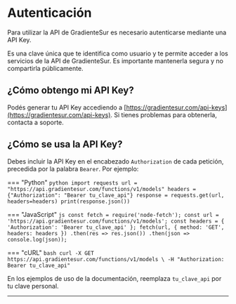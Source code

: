 # Autenticación

Para utilizar la API de GradienteSur es necesario autenticarse mediante una API Key.

Es una clave única que te identifica como usuario y te permite acceder a los servicios de la API de GradienteSur. Es importante mantenerla segura y no compartirla públicamente.

## ¿Cómo obtengo mi API Key?

Podés generar tu API Key accediendo a [https://gradientesur.com/api-keys](https://gradientesur.com/api-keys). Si tienes problemas para obtenerla, contacta a soporte.

## ¿Cómo se usa la API Key?


Debes incluir la API Key en el encabezado `Authorization` de cada petición, precedida por la palabra `Bearer`. Por ejemplo:

=== "Python"
    ```python
    import requests
    url = "https://api.gradientesur.com/functions/v1/models"
    headers = {"Authorization": "Bearer tu_clave_api"}
    response = requests.get(url, headers=headers)
    print(response.json())
    ```

=== "JavaScript"
    ```js
    const fetch = require('node-fetch');
    const url = 'https://api.gradientesur.com/functions/v1/models';
    const headers = {
      'Authorization': 'Bearer tu_clave_api'
    };
    fetch(url, {
      method: 'GET',
      headers: headers
    })
      .then(res => res.json())
      .then(json => console.log(json));
    ```

=== "cURL"
    ```bash
    curl -X GET https://api.gradientesur.com/functions/v1/models \
      -H "Authorization: Bearer tu_clave_api"
    ```

En los ejemplos de uso de la documentación, reemplaza `tu_clave_api` por tu clave personal.

---
